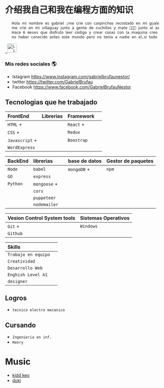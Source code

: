 
# 介绍我自己和我在编程方面的知识




```bash
   𝖧𝗈𝗅𝖺 𝗆𝗂 𝗇𝗈𝗆𝖻𝗋𝖾 𝖾𝗌 𝗀𝖺𝖻𝗋𝗂𝖾𝗅 ;𝗆𝖾 𝖼𝗋𝗂𝖾 𝖼𝗈𝗇 𝖼𝖺𝗋𝗉𝗂𝗇𝖼𝗁𝗈𝗌 𝗋𝖾𝖼𝗈𝗌𝗍𝖺𝖽𝗈 𝖾𝗇 𝗆𝗂 𝗀𝗎𝖺𝗅𝖾𝗀𝗎𝖺𝗒,𝗆𝖾 𝖼𝗋𝗂𝖾 𝗃𝗎𝗇𝗍𝗈 𝖺 𝖾𝗅 𝖾𝗌𝗉𝗂𝗇𝗂𝗅𝗅𝗈 𝗈 𝖼𝗁𝗎𝗋𝗊𝗎𝗂,
   𝗆𝖾 𝖼𝗋𝗂𝖾 𝖾𝗇 𝗆𝗂 𝗏𝗂𝗅𝗅𝖺𝗀𝗎𝖺𝗒 𝗃𝗎𝗇𝗍𝗈 𝖺 𝗀𝖾𝗇𝗍𝖾 𝖽𝖾 𝖼𝗎𝖼𝗁𝗂𝗅𝗅𝗈𝗌 𝗒 𝗆𝖺𝗍𝖾 🧉👺🔪 𝗃𝗎𝗇𝗍𝗈 𝖺𝗅 𝖺𝗌𝖺𝖽𝗈 𝖾𝗇 𝖺𝗅 𝖺𝗋𝗋𝗈𝗒𝗈 𝗈 𝖾𝗇 𝗅𝖺 𝖼𝖺𝗌𝖺 𝖿𝖺𝖺 𝗍𝖺 𝗊𝗎𝖾 𝗌𝗈𝗒 𝖽𝖾 𝗏𝗂𝗅𝗅𝖺𝗀𝗎𝖺𝗒 !!
   𝖧𝖺𝖼𝖾 6 meses 𝗊𝗎𝖾 𝖽𝗂𝗌𝖿𝗋𝗎𝗍𝗈 𝗅𝖾𝖾𝗋 𝖼𝗈𝖽𝗂𝗀𝗈 𝗒 𝖼𝗋𝖾𝖺𝗋 𝖼𝗈𝗌𝖺𝗌 𝖼𝗈𝗇 𝗅𝖺 𝗆𝖺𝗊𝗎𝗂𝗇𝖺 𝖼𝗋𝖾𝗈 𝗊𝗎𝖾 𝖾𝗌 𝖺𝗅𝗀𝗈 𝗊𝗎𝖾 𝗇𝗈𝗌 𝗉𝗎𝖾𝖽𝖾 𝖺𝗒𝗎𝖽𝖺𝗋 𝖺 𝖼𝗋𝖾𝖼𝖾𝗋 𝖼𝗈𝗆𝗈 𝖾𝗌𝗉𝖾𝖼𝗂𝖾, 𝗅𝖺𝗆𝖾𝗇𝗍𝗈
   𝗇𝗈 𝗁𝖺𝖻𝖾𝗋 𝖼𝗈𝗇𝗈𝖼𝗂𝖽𝗈 𝖺𝗇𝗍𝖾𝗌 𝖾𝗌𝗍𝖾 𝗆𝗎𝗇𝖽𝗈 𝗉𝖾𝗋𝗈 𝗇𝗈 𝗍𝖾𝗇𝗂𝖺 𝖺 𝗇𝖺𝖽𝗂𝖾 𝖾𝗇 𝖾𝗅,𝗌𝗂 𝗍𝗈𝖽𝗈 𝗌𝖺𝗅𝖾 𝖻𝗂𝖾𝗇 𝖾𝗌𝗉𝖾𝗋𝗈 𝗉𝗈𝖽𝖾𝗋 𝖾𝗇𝗌𝖾𝗇̃𝗂𝖺𝗋𝗌𝖾𝗅𝗈 𝖺 𝗆𝗂𝗌 𝗁𝗂𝗃𝗈𝗌 𝖾𝗅 𝖽𝗂𝖺 𝖽𝖾 mañana.
```

<p align="left">
  <code><a href="https://www.linkedin.com/in/pavegliobruno/" target="_blank"> <img src="https://res.cloudinary.com/dlexbrcrv/image/upload/v1621273442/Proyects/linkedin_1_wfivod.svg" alt="Linkedin" height="30"/></a></code>
   
   
### Mis redes sociales 🌎 
- Istagram https://www.instagram.com/gabrielbrufaunestor/ 
- twitter https://twitter.com/GabrielBrufau 
- Facebook https://www.facebook.com/GabrielBrufauNestor


## Tecnologias que he trabajado
| FrontEnd        | Librerias | Framework                    |                      |
| :--------       |:-------   | :------------------------    | :-------------------                       
| `HTML` +          |           |           `React` +            |                      |
| `CSS` +           |           |           `Redux`            |                      |
|`Javascript` +     |           |          `Boostrap`
|`WordExpress`    |           |

| BackEnd            | librerias          |               | base de datos       |Gestor de paquetes    |
| :--------          |:-------            | :------------ | :-------------------| :------------------- |                     
| `Node`             | `babel`            |               | `mongoDB` +           |`npm`                 |
| `GO`               | `express`          |               |                     |                      |
| `Python`           | `mongoose` +         |               |                     |                      |
|                    | `cors`             |               |                     |                      |
|                    |  `puppeteer`       |                 |                    |                       |
   |                    |  `nodemailer`       |                 |                    |                       |
   
| Vesion Control System tools       | Sistemas Operativos                               |
| :-----------------------       | :----------------------------     |
| `Git` +   | `Windows`|  
| `Github`    |                  |   
   

| Skills                   |    
| :-----------------------  | 
| `Trabajo en equipo  `       |                                  
| `Creatividad       `        |  
| `Desarrollo Web   `         |
| `Enghish Level A1`          |
| `designer`                  | 
 


 
 ## Logros
 - `tecnico electro mecanico`
   
 ## Cursando 
 - `Ingenieria en inf.`
 - `Henry`
 
 
 
 
 
# Music
 - [kidd keo]()
 - [duki]()










